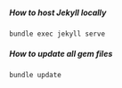 ##### How to host Jekyll locally
`bundle exec jekyll serve`

##### How to update all gem files
`bundle update`
